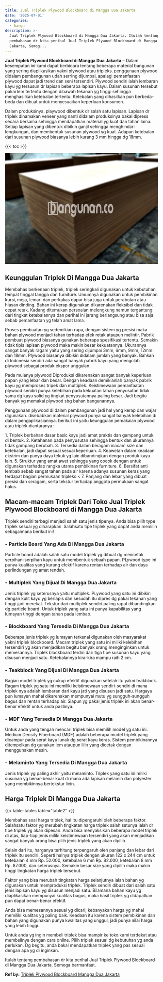 ```yaml
---
title: Jual Triplek Plywood Blockboard di Mangga Dua Jakarta
date: '2025-07-01'
categories:
  - harga
description: >-
  Jual Triplek Plywood Blockboard di Mangga Dua Jakarta. Itulah tentang
  pembahasan dr kita perihal Jual Triplek Plywood Blockboard di Mangga Dua
  Jakarta, Semog...
---
```


**Jual Triplek Plywood Blockboard di Mangga Dua Jakarta** – Dalam kesempatan ini kami dapat berbicara tentang beberapa material bangunan yang sering diaplikasikan yakni plywood atau tripleks. penggunaan plywood didalam pembangunan udah serring dijumpai, apalagi pemanfaatan plywood dapat jadi trend dan seni tersendiri. Plywood sendiri ialah lembaran kayu yg tersusun dr lapisan beberapa lapisan kayu. Dalam susunan tersebut pakai lem tertentu dengan dibawah tekanan yg tinggi sehingga menghasilkan ketebalan tertentu. Ketebalan yang dihasilkan pun berbeda-beda dan dibuat untuk menyesuaikan keperluan konsumen.

Dalam produksinya, playwood dibentuk dr salah satu lapisan. Lapisan dr triplek dinamakan veneer yang nanti didalam produksinya bakal dipress secara bersama sehingga mendapatkan material yg kuat dan tahan lama. Setiap lapisan yang dibentuk dibikin ganjil sehingga menghindari lengkungan, dan membentuk susunan plywood yg kuat. Adapun ketebalan dari susunan plywood biasanya lebih kurang 3 mm hingga dg 18mm.

{{< toc >}}

![Jual Triplek Plywood Blockboard di Mangga Dua Jakarta](/images/jual-triplek-murah-41.png)

## Keunggulan Triplek Di Mangga Dua Jakarta

Membahas berkenaan triplek, triplek seringkali digunakan untuk kebutuhan tempat tinggal tangga dan furniture. Umumnya digunakan untuk pembikinan kursi, meja, lemari dan perkakas dapur bisa juga untuk perabotan atau hiasan dinding. Bahan ini kerap digunakan dikarenakan fleksibel dan tidak cepat retak. Kadang ditemukan persoalan melengkung namun tergantung dari tingkat ketebalannya dan perihal ini jarang berlangsung atau bisa saja sebab pemanfaatan yg telah amat lama.

Proses pembuatan yg sedemikian rupa, dengan sistem yg presisi maka bahan plywood menjadi tahan terhadap efek retak ataupun melintir. Pabrik pembuat plywood biasanya gunakan beberapa spesifikasi tertentu. Semakin tidak tipis lapisan plywood maka makin besar kekuatannya. Ukurannya sangat banyak ragam yaitu yang sering dijumpai 3mm, 6mm, 9mm, 12mm dan 18mm. Plywood biasanya dibikin didalam jumlah yang banyak. Bahkan di Indonesia sendiri ada sangat banyak pabrik kayu yang mengolah plywood sebagai produk ekspor unggulan.

Pada mulanya plywood Diproduksi dikarenakan sangat banyak keperluan papan yang lebar dan besar. Dengan keadaan demikianlah banyak pabrik kayu yg memproses tripek dan multiplek. Keistimewaan pemanfaatan plywood sendiri punya kelebihan pada kekuatan tahan penyusutan tidak sama dg kayu solid yg tingkat penyusutannya paling besar. Jadi begitu banyak yg memakai plywood sbg bahan bangunannya.

Penggunaan plywood di dalam pembangunan jadi hal yang kerap dan wajar digunakan. disebabkan material plywood punya sangat banyak kelebihan di dalam pengaplikasiannya. berikut ini yaitu keunggulan pemakaian plywood atau triplek diantaranya :

1\. Triplek berbahan dasar basic kayu jadi amat praktis dan gampang untuk di bentuk. 2. Ketahanan pada penyusutan sehingga bentuk dan ukurannya tidak gampang berubah. 3. Tersedia dalam beragam macam size dan ketebalan, jadi dapat sesuai sesuai keperluan. 4. Keawetan dalam keadaan ekstrim dan punya daya tekuk yg lain dibandingkan dengan produk kayu lain. 5. Struktur yang amat awet sehingga yang cocok dengan untuk digunakan terhadap rangka utama pembikinan furniture. 6. Bersifat anti lembab sebab sangat tahan pada air karena adanya susunan keras yang terdapat bagian permukaan tripleks.< 7. Panjang dan lebar yang dibuat presisi dan seragam, serta tekstur terhadap anggota permukaan sangat halus.

## Macam-macam Triplek Dari Toko Jual Triplek Plywood Blockboard di Mangga Dua Jakarta

Triplek sendiri terbagi menjadi salah satu jenis tipenya. Anda bisa pilih type triplek sesuai yg diharapkan. Salahsatu tipe triplek yang dapat anda memilih sebagaimana berikut ini!

### \- Particle Board Yang Ada Di Mangga Dua Jakarta

Particle board adalah salah satu model triplek yg dibuat dg mencetak serpihan-serpihan kayu untuk membentuk sebuah papan. PLywood type ini punya kualitas yang kurang efektif karena rentan terhadap air dan daya perlindungan yg amat rendah.

### \- Multiplek Yang Dijual Di Mangga Dua Jakarta

Jenis triplek yg seterusnya yaitu multiplek. PLywood yang satu ini dibikin dengan kulit kayu yg berlapis dan sesudah itu dipres dg pakai tekanan yang tinggi jadi merekat. Tekstur dari multiplek sendiri paling rapat dibandingkan dg particle board. Untuk triplek yang satu ini punya kapabilitas yang lumayan tinggi dengan tahan pada lembab.

### \- Blockboard Yang Tersedia Di Mangga Dua Jakarta

Beberapa jenis triplek yg lumayan terkenal digunakan oleh masyarakat yakni triplek blockboard. Macam triplek yang satu ini miliki kelebihan tersendiri yg akan menjadikan begitu banyak orang menginginkan untuk memesannya. Triplek blockboard terdiri dari tiga tipe susunan kayu yang disusun menjadi satu. Ketebalannya kira-kira mampu raih 2 cm.

### \- Teakblock Yang Dijual Di Mangga Dua Jakarta

Bagian model triplek yg cukup efektif digunakan setelah itu yakni teakblock. Ragam triplek yg satu ini memiliki keistimewaan sendiri-sendiri di mana triplek nya adalah lembaran dari kayu jati yang disusun jadi satu. Hargaya pun lumayan mahal dikarenakan mempunyai mutu yg sungguh-sungguh bagus dan rentan terhadap air. Siapun yg pakai jenis triplek ini akan benar-benar efektif untuk anda pastinya.

### \- MDF Yang Tersedia Di Mangga Dua Jakarta

Untuk anda yang tengah mencari triplek bisa memilih model yg satu ini. Medium Density Fiberboard (MDF) adalah beberapa model triplek yang dicampur pada serat kayu lunak dg serat kayu keras. Sistem pembikinannya ditempelkan dg gunakan lem ataupun lilin yang dicetak dengan menggunakan mesin.

### \- Melaminto Yang Tersedia Di Mangga Dua Jakarta

Jenis triplek yg paling akhir yaitu melaminto. Triplek yang satu ini miliki susunan yg benar-benar kuat di mana ada lapisan melamin dan polyester yang membikinnya bertekstur licin.

## Harga Triplek Di Mangga Dua Jakarta

{{< table-tables table="table2" >}}

Membahas soal harga triplek, hal itu dipengaruhi oleh beberapa faktor. Salahsatu faktor yg merubah tingkatan harga triplek salah satunya ialah dr tipe triplek yg akan dipesan. Anda bisa menyaksikan beberapa model triplek di atas, tiap-tiap jenis miliki keistimewaan tersendiri yang akan menjadikan sangat banyak orang bisa pilih jenis triplek yang akan dipilih.

Selain dari itu, harganya terhitung terpengaruh oleh panjang dan lebar dari triplek itu sendiri. Seperti halnya triplek dengan ukuran 122 x 244 cm untuk ketebalan 4 mm Rp. 52.000, ketebalan 6 mm Rp. 82.000, ketebalan 8 mm Rp. 87.000, dan seterusnya. Semakin besar size yang dipilih maka makin tinggi tingkatan harga triplek tersebut.

Faktor yang bisa merubah tingkatan harga selanjutnya ialah bahan yg digunakan untuk memproduksi triplek. Triplek sendiri dibuat dari salah satu jenis lapisan kayu yg disusun menjadi satu. Bilamana bahan kayu yg diaplikasikan mempunyai kualitas bagus, maka hasil triplek yg didapatkan pun dapat benar-benar efektif.

Anda bisa memesannya sesuai yg dicari, kebanyakan harga yg mahal memiliki kualitas yg paling baik. Keadaan itu karena sistem pembikinan dan bahan yang digunakan punya kwalitas yang unggul, jadi punya nilai harga yang lebih tinggi.

Untuk anda yg ingin membeli triplek bisa mampir ke toko kami terdekat atau membelinya dengan cara online. Pilih triplek sesuai dg kebutuhan yg anda perlukan. Dg begitu, anda bakal mendapatkan triplek yang pas sesuai dengan apa yg di inginkan.

Itulah tentang pembahasan dr kita perihal Jual Triplek Plywood Blockboard di Mangga Dua Jakarta, Semoga bermanfaat.

**Ref by:** [Triplek Plywood Blockboard Mangga Dua Jakarta](https://id.wikipedia.org/wiki/Triplek)
